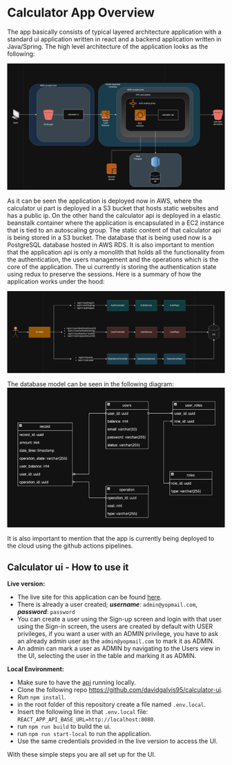 # Calculator App Overview

The app basically consists of typical layered architecture application with a standard ui application written in react and a backend application written in Java/Spring. The high level architecture of the application looks as the following:

![Diagram](public/images/high_level_arch.png)

As it can be seen the application is deployed now in AWS, where the calculator ui part is deployed in a S3 bucket that hosts static websites and has a public ip. On the other hand the calculator api is deployed in a elastic beanstalk container where the application is encapsulated in a EC2 instance that is tied to an autoscaling group. The static content of that calculator api is being stored in a S3 bucket. The database that is being used now is a PostgreSQL database hosted in AWS RDS. It is also important to mention that the application api is only a monolith that holds all the functionality from the authentication, the users management and the operations which is the core of the application. The ui currently is storing the authentication state using redux to preserve the sessions. Here is a summary of how the application works under the hood:

![Diagram](public/images/components_relationship.png)


The database model can be seen in the following diagram:
![Diagram](public/images/model_design.png)

It is also important to mention that the app is currently being deployed to the cloud using the github actions pipelines.

## Calculator ui - How to use it
**Live version:**
* The live site for this application can be found [here](http://calculator-app-ui.s3-website-us-east-1.amazonaws.com).
* There is already a user created; **_username_**: `admin@yopmail.com`, **_password_**: `password`
* You can create a user using the Sign-up screen and login with that user using the Sign-in screen, the users are created by default with USER privileges, if you want a user with an ADMIN privilege, you have to ask an already admin user as the `admin@yopmail.com` to mark it as ADMIN.
* An admin can mark a user as ADMIN by navigating to the Users view in the UI, selecting the user in the table and marking it as ADMIN.

**Local Environment:**
* Make sure to have the [api](https://github.com/davidgalvis95/calculator-api) running locally.
* Clone the following repo https://github.com/davidgalvis95/calculator-ui.
* Run `npm install`.
* in the root folder of this repository create a file named `.env.local`.
* Insert the following line in that `.env.local` file: `REACT_APP_API_BASE_URL=http://localhost:8080`.
* run `npm run build` to build the ui.
* run `npm run start-local` to run the application.
* Use the same credentials provided in the live version to access the UI.

With these simple steps you are all set up for the UI.
